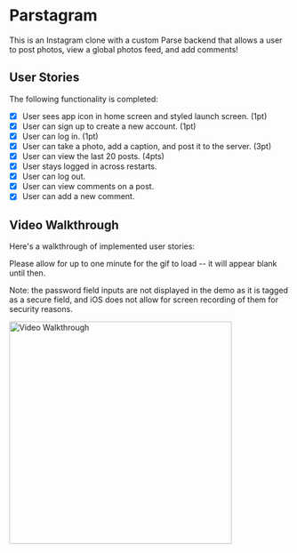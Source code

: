 # Parstagram

This is an Instagram clone with a custom Parse backend that allows a user to post photos, view a global photos feed, and add comments!

## User Stories

The following functionality is completed:

- [x] User sees app icon in home screen and styled launch screen. (1pt)
- [x] User can sign up to create a new account. (1pt)
- [x] User can log in. (1pt)
- [x] User can take a photo, add a caption, and post it to the server. (3pt)
- [x] User can view the last 20 posts. (4pts)
- [x] User stays logged in across restarts. 
- [x] User can log out. 
- [x] User can view comments on a post.
- [x] User can add a new comment.

## Video Walkthrough

Here's a walkthrough of implemented user stories:

Please allow for up to one minute for the gif to load -- it will appear blank until then.

Note: the password field inputs are not displayed in the demo as it is tagged as a secure field, and iOS does not allow for screen recording of them for security reasons.

<img src='./demo2.gif' title='Video Walkthrough' width='400' alt='Video Walkthrough' />
